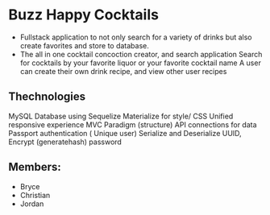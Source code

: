 # Buzz Happy Cocktails
- Fullstack application to not only search for a variety of drinks but also create favorites and store to database.
- The all in one cocktail concoction creator, and search application
Search for cocktails by your favorite liquor or your favorite cocktail name
A user can create their own drink recipe, and view other user recipes 

## Thechnologies

MySQL Database using  Sequelize
Materialize for style/ CSS
Unified responsive experience 
MVC Paradigm (structure) 
API connections for data
Passport authentication ( Unique user)
Serialize and Deserialize UUID,  Encrypt (generatehash) password


## Members:
- Bryce
- Christian 
- Jordan
